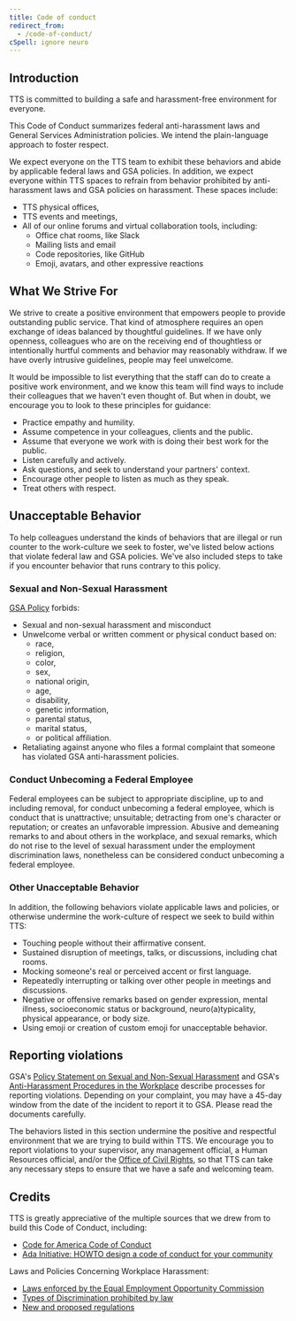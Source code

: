 ```yaml
---
title: Code of conduct
redirect_from:
  - /code-of-conduct/
cSpell: ignore neuro
---
```


## Introduction

TTS is committed to building a safe and harassment-free environment for everyone.

This Code of Conduct summarizes federal anti-harassment laws and General Services
Administration policies. We intend the plain-language approach to foster respect.

We expect everyone on the TTS team to exhibit these behaviors and abide by
applicable federal laws and GSA policies. In addition, we expect everyone within
TTS spaces to refrain from behavior prohibited by
anti-harassment laws and GSA policies on harassment. These spaces include:

- TTS physical offices,
- TTS events and meetings,
- All of our online forums and virtual collaboration tools, including:
  - Office chat rooms, like Slack
  - Mailing lists and email
  - Code repositories, like GitHub
  - Emoji, avatars, and other expressive reactions

## What We Strive For

We strive to create a positive environment that empowers people to
provide outstanding public service. That kind of atmosphere requires an open
exchange of ideas balanced by thoughtful guidelines. If we have only openness,
colleagues who are on the receiving end of thoughtless or intentionally hurtful
comments and behavior may reasonably withdraw. If we have overly intrusive
guidelines, people may feel unwelcome.

It would be impossible to list everything that the staff can do to create a positive work environment, and we know this team will find ways to include their
colleagues that we haven't even thought of. But when in doubt, we encourage
you to look to these principles for guidance:

- Practice empathy and humility.
- Assume competence in your colleagues, clients and the public.
- Assume that everyone we work with is doing their best work for the public.
- Listen carefully and actively.
- Ask questions, and seek to understand your partners' context.
- Encourage other people to listen as much as they speak.
- Treat others with respect. 

## Unacceptable Behavior

To help colleagues understand the kinds of behaviors that are illegal or run
counter to the work-culture we seek to foster, we've listed below actions that
violate federal law and GSA policies. We've also included steps to take if you
encounter behavior that runs contrary to this policy.

### Sexual and Non-Sexual Harassment

[GSA Policy](https://www.gsa.gov/reference) forbids:

- Sexual and non-sexual harassment and misconduct
- Unwelcome verbal or written comment or physical conduct based on:
  - race,
  - religion,
  - color,
  - sex,
  - national origin,
  - age,
  - disability,
  - genetic information,
  - parental status,
  - marital status,
  - or political affiliation.
- Retaliating against anyone who files a formal complaint that someone has
  violated GSA anti-harassment policies.

### Conduct Unbecoming a Federal Employee

Federal employees can be subject to appropriate discipline, up to and including
removal, for conduct unbecoming a federal employee, which is conduct that is
unattractive; unsuitable; detracting from one's character or reputation; or
creates an unfavorable impression. Abusive and demeaning remarks to and about
others in the workplace, and sexual remarks, which do not rise to the level of
sexual harassment under the employment discrimination laws, nonetheless can be
considered conduct unbecoming a federal employee.

### Other Unacceptable Behavior

In addition, the following behaviors violate applicable laws and policies, or
otherwise undermine the work-culture of respect we seek to build within
TTS:

- Touching people without their affirmative consent.
- Sustained disruption of meetings, talks, or discussions, including chat rooms.
- Mocking someone's real or perceived accent or first language.
- Repeatedly interrupting or talking over other people in meetings and
  discussions.
- Negative or offensive remarks based on gender expression, mental illness,
  socioeconomic status or background, neuro(a)typicality, physical appearance,
  or body size.
- Using emoji or creation of custom emoji for unacceptable behavior.

## Reporting violations

GSA's [Policy Statement on Sexual and Non-Sexual Harassment](https://www.usa.gov/job-discrimination-harassment) and GSA's [Anti-Harassment Procedures in the Workplace](https://www.usa.gov/job-discrimination-harassment) describe processes for reporting violations. Depending on your complaint, you may have a 45-day
window from the date of the incident to report it to GSA. Please read the documents carefully.

The behaviors listed in this section undermine the positive and respectful environment
that we are trying to build within TTS. We encourage you to report
violations to your supervisor, any management official, a Human Resources
official, and/or the [Office of Civil Rights](https://www.gsa.gov/reference/civil-rights-programs), so that TTS can take any necessary
steps to ensure that we have a safe and welcoming team.

## Credits

TTS is greatly appreciative of the multiple sources that we drew from to build
this Code of Conduct, including:

- [Code for America Code of Conduct](https://github.com/codeforamerica/codeofconduct)
- [Ada Initiative: HOWTO design a code of conduct for your community](https://adainitiative.org/about-us/)

Laws and Policies Concerning Workplace Harassment:

- [Laws enforced by the Equal Employment Opportunity Commission](https://www.eeoc.gov/eeoc-legal-resources)
- [Types of Discrimination prohibited by law](https://www.eeoc.gov/prohibited-employment-policiespractices)
- [New and proposed regulations](https://www.eeoc.gov/regulatory-process-proposed-rules-final-rules-and-regulatory-agenda)

